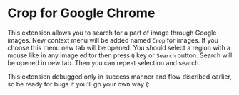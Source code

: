 # Crop for Google Chrome

This extension allows you to search for a part of image through Google images.
New context menu will be added named `Crop` for images. If you choose this menu
new tab will be opened. You should select a region with a mouse like in any
image editor then press `Q` key or `Search` button. Search will be opened in
new tab. Then you can repeat selection and search.

This extension debugged only in success manner and flow discribed earlier,
so be ready for bugs if you'll go your own way (:
